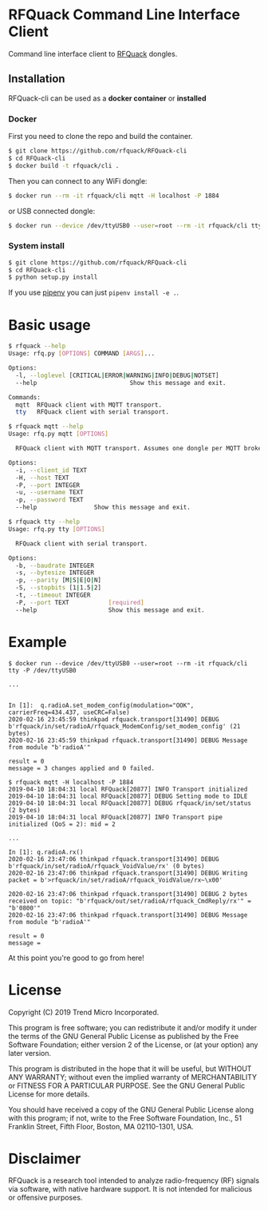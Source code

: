 # RFQuack Command Line Interface Client
Command line interface client to [RFQuack](https://github.com/trendmicro/RFQuack) dongles.

## Installation
RFQuack-cli can be used as a __docker container__ or __installed__

### Docker
First you need to clone the repo and build the container.
```bash
$ git clone https://github.com/rfquack/RFQuack-cli
$ cd RFQuack-cli
$ docker build -t rfquack/cli .
```

Then you can connect to any WiFi dongle:
```bash
$ docker run --rm -it rfquack/cli mqtt -H localhost -P 1884
```

or USB connected dongle:
```bash
$ docker run --device /dev/ttyUSB0 --user=root --rm -it rfquack/cli tty -P /dev/ttyUSB0
```




### System install
```bash
$ git clone https://github.com/rfquack/RFQuack-cli
$ cd RFQuack-cli
$ python setup.py install
```
If you use [pipenv](https://pipenv.org) you can just `pipenv install -e .`.


# Basic usage
```bash
$ rfquack --help                      
Usage: rfq.py [OPTIONS] COMMAND [ARGS]...                                

Options:                                                                 
  -l, --loglevel [CRITICAL|ERROR|WARNING|INFO|DEBUG|NOTSET]              
  --help                          Show this message and exit.            

Commands:                                                                
  mqtt  RFQuack client with MQTT transport.                              
  tty   RFQuack client with serial transport.                            

$ rfquack mqtt --help                 
Usage: rfq.py mqtt [OPTIONS]                                             

  RFQuack client with MQTT transport. Assumes one dongle per MQTT broker.

Options:                                                                 
  -i, --client_id TEXT                                                   
  -H, --host TEXT                                                        
  -P, --port INTEGER                                                     
  -u, --username TEXT                                                    
  -p, --password TEXT                                                    
  --help                Show this message and exit.                      

$ rfquack tty --help                  
Usage: rfq.py tty [OPTIONS]                                              

  RFQuack client with serial transport.                                  

Options:                                                                 
  -b, --baudrate INTEGER                                                 
  -s, --bytesize INTEGER                                                 
  -p, --parity [M|S|E|O|N]                                               
  -S, --stopbits [1|1.5|2]                                               
  -t, --timeout INTEGER                                                  
  -P, --port TEXT           [required]                                   
  --help                    Show this message and exit.                  
```


# Example

```
$ docker run --device /dev/ttyUSB0 --user=root --rm -it rfquack/cli tty -P /dev/ttyUSB0

...


In [1]:  q.radioA.set_modem_config(modulation="OOK", carrierFreq=434.437, useCRC=False)
2020-02-16 23:45:59 thinkpad rfquack.transport[31490] DEBUG b'rfquack/in/set/radioA/rfquack_ModemConfig/set_modem_config' (21 bytes)
2020-02-16 23:45:59 thinkpad rfquack.transport[31490] DEBUG Message from module "b'radioA'"

result = 0
message = 3 changes applied and 0 failed.

```

```
$ rfquack mqtt -H localhost -P 1884
2019-04-10 18:04:31 local RFQuack[20877] INFO Transport initialized
2019-04-10 18:04:31 local RFQuack[20877] DEBUG Setting mode to IDLE
2019-04-10 18:04:31 local RFQuack[20877] DEBUG rfquack/in/set/status (2 bytes)
2019-04-10 18:04:31 local RFQuack[20877] INFO Transport pipe initialized (QoS = 2): mid = 2

...

In [1]: q.radioA.rx()
2020-02-16 23:47:06 thinkpad rfquack.transport[31490] DEBUG b'rfquack/in/set/radioA/rfquack_VoidValue/rx' (0 bytes)
2020-02-16 23:47:06 thinkpad rfquack.transport[31490] DEBUG Writing packet = b'>rfquack/in/set/radioA/rfquack_VoidValue/rx~\x00'

2020-02-16 23:47:06 thinkpad rfquack.transport[31490] DEBUG 2 bytes received on topic: "b'rfquack/out/set/radioA/rfquack_CmdReply/rx'" = "b'0800'"
2020-02-16 23:47:06 thinkpad rfquack.transport[31490] DEBUG Message from module "b'radioA'"

result = 0
message =

```

At this point you're good to go from here!

# License
Copyright (C) 2019 Trend Micro Incorporated.

This program is free software; you can redistribute it and/or modify it under the terms of the GNU General Public License as published by the Free Software Foundation; either version 2 of the License, or (at your option) any later version.

This program is distributed in the hope that it will be useful, but WITHOUT ANY WARRANTY; without even the implied warranty of MERCHANTABILITY or FITNESS FOR A PARTICULAR PURPOSE. See the GNU General Public License for more details.

You should have received a copy of the GNU General Public License along with this program; if not, write to the Free Software Foundation, Inc., 51 Franklin Street, Fifth Floor, Boston, MA 02110-1301, USA.

# Disclaimer
RFQuack is a research tool intended to analyze radio-frequency (RF) signals via
software, with native hardware support. It is not intended for malicious or
offensive purposes.
